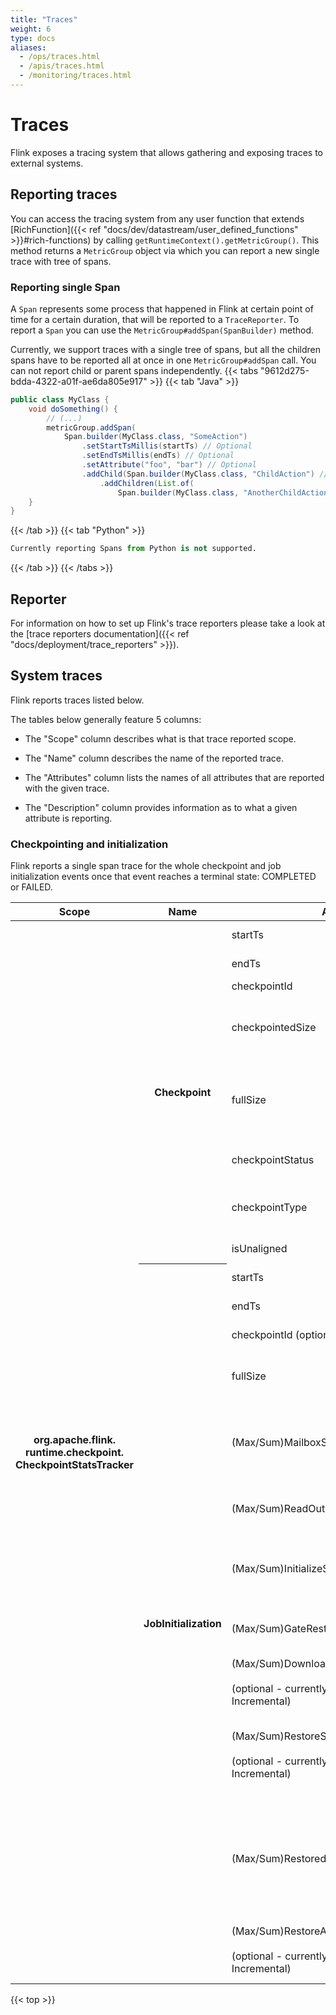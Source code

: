 ```yaml
---
title: "Traces"
weight: 6
type: docs
aliases:
  - /ops/traces.html
  - /apis/traces.html
  - /monitoring/traces.html
---
```

<!--
Licensed to the Apache Software Foundation (ASF) under one
or more contributor license agreements.  See the NOTICE file
distributed with this work for additional information
regarding copyright ownership.  The ASF licenses this file
to you under the Apache License, Version 2.0 (the
"License"); you may not use this file except in compliance
with the License.  You may obtain a copy of the License at

  http://www.apache.org/licenses/LICENSE-2.0

Unless required by applicable law or agreed to in writing,
software distributed under the License is distributed on an
"AS IS" BASIS, WITHOUT WARRANTIES OR CONDITIONS OF ANY
KIND, either express or implied.  See the License for the
specific language governing permissions and limitations
under the License.
-->

# Traces

Flink exposes a tracing system that allows gathering and exposing traces to external systems.

## Reporting traces

You can access the tracing system from any user function that extends [RichFunction]({{< ref "docs/dev/datastream/user_defined_functions" >}}#rich-functions) by calling `getRuntimeContext().getMetricGroup()`.
This method returns a `MetricGroup` object via which you can report a new single trace with tree of spans.

### Reporting single Span


A `Span` represents some process that happened in Flink at certain point of time for a certain duration, that will be reported to a `TraceReporter`.
To report a `Span` you can use the `MetricGroup#addSpan(SpanBuilder)` method.

Currently, we support traces with a single tree of spans, but all the children spans have to be reported all at once in one `MetricGroup#addSpan` call.
You can not report child or parent spans independently.
{{< tabs "9612d275-bdda-4322-a01f-ae6da805e917" >}}
{{< tab "Java" >}}
```java
public class MyClass {
    void doSomething() {
        // (...)
        metricGroup.addSpan(
            Span.builder(MyClass.class, "SomeAction")
                .setStartTsMillis(startTs) // Optional
                .setEndTsMillis(endTs) // Optional
                .setAttribute("foo", "bar") // Optional
                .addChild(Span.builder(MyClass.class, "ChildAction") // Optional
                    .addChildren(List.of(
                        Span.builder(MyClass.class, "AnotherChildAction")); // Optional
    }
}
```
{{< /tab >}}
{{< tab "Python" >}}
```python
Currently reporting Spans from Python is not supported.
```
{{< /tab >}}
{{< /tabs >}}

## Reporter

For information on how to set up Flink's trace reporters please take a look at the [trace reporters documentation]({{< ref "docs/deployment/trace_reporters" >}}).

## System traces

Flink reports traces listed below.

The tables below generally feature 5 columns:

* The "Scope" column describes what is that trace reported scope.

* The "Name" column describes the name of the reported trace.

* The "Attributes" column lists the names of all attributes that are reported with the given trace.

* The "Description" column provides information as to what a given attribute is reporting.

### Checkpointing and initialization

Flink reports a single span trace for the whole checkpoint and job initialization events once that event reaches a terminal state: COMPLETED or FAILED.

<table class="table table-bordered">
  <thead>
    <tr>
      <th class="text-left" style="width: 18%">Scope</th>
      <th class="text-left" style="width: 22%">Name</th>
      <th class="text-left" style="width: 20%">Attributes</th>
      <th class="text-left" style="width: 32%">Description</th>
    </tr>
  </thead>
  <tbody>
    <tr>
      <th rowspan="20">org.apache.flink.</br>runtime.checkpoint.</br>CheckpointStatsTracker</th>
      <th rowspan="8"><strong>Checkpoint</strong></th>
      <td>startTs</td>
      <td>Timestamp when the checkpoint has started.</td>
    </tr>
    <tr>
      <td>endTs</td>
      <td>Timestamp when the checkpoint has finished.</td>
    </tr>
    <tr>
      <td>checkpointId</td>
      <td>Id of the checkpoint.</td>
    </tr>
    <tr>
      <td>checkpointedSize</td>
      <td>Size in bytes of checkpointed state during this checkpoint. Might be smaller than fullSize if incremental checkpoints are used.</td>
    </tr>
    <tr>
      <td>fullSize</td>
      <td>Full size in bytes of the referenced state by this checkpoint. Might be larger than checkpointSize if incremental checkpoints are used.</td>
    </tr>
    <tr>
      <td>checkpointStatus</td>
      <td>What was the state of this checkpoint: FAILED or COMPLETED.</td>
    </tr>
    <tr>
      <td>checkpointType</td>
      <td>Type of the checkpoint. For example: "Checkpoint", "Full Checkpoint" or "Terminate Savepoint" ...</td>
    </tr>
    <tr>
      <td>isUnaligned</td>
      <td>Whether checkpoint was aligned or unaligned.</td>
    </tr>
    <tr>
      <th rowspan="12"><strong>JobInitialization</strong></th>
      <td>startTs</td>
      <td>Timestamp when the job initialization has started.</td>
    </tr>
    <tr>
      <td>endTs</td>
      <td>Timestamp when the job initialization has finished.</td>
    </tr>
    <tr>
      <td>checkpointId (optional)</td>
      <td>Id of the checkpoint that the job recovered from (if any).</td>
    </tr>
    <tr>
      <td>fullSize</td>
      <td>Full size in bytes of the referenced state by the checkpoint that was used during recovery (if any).</td>
    </tr>
    <tr>
      <td>(Max/Sum)MailboxStartDurationMs</td>
      <td>The aggregated (max and sum) across all subtasks duration between subtask being created until all classes and objects of that subtask are initialize.</td>
    </tr>
    <tr>
      <td>(Max/Sum)ReadOutputDataDurationMs</td>
      <td>The aggregated (max and sum) across all subtasks duration of reading unaligned checkpoint's output buffers.</td>
    </tr>
    <tr>
      <td>(Max/Sum)InitializeStateDurationMs</td>
      <td>The aggregated (max and sum) across all subtasks duration to initialize a state backend (including state files download time)</td>
    </tr>
    <tr>
      <td>(Max/Sum)GateRestoreDurationMs</td>
      <td>The aggregated (max and sum) across all subtasks duration of reading unaligned checkpoint's input buffers.</td>
    </tr>
    <tr>
      <td>(Max/Sum)DownloadStateDurationMs<br><br>(optional - currently only supported by RocksDB Incremental)</td>
      <td>The aggregated (max and sum) duration across all subtasks of downloading state files from the DFS.</td>
    </tr>
    <tr>
      <td>(Max/Sum)RestoreStateDurationMs<br><br>(optional - currently only supported by RocksDB Incremental)</td>
      <td>The aggregated (max and sum) duration across all subtasks of restoring the state backend from fully localized state, i.e. after all remote state was downloaded.</td>
    </tr>
    <tr>
      <td>(Max/Sum)RestoredStateSizeBytes.[location]</td>
      <td>The aggregated (max and sum) across all subtasks size of restored state by location. Possible locations are defined in Enum StateObjectSizeStatsCollector as 
        LOCAL_MEMORY,
        LOCAL_DISK,
        REMOTE,
        UNKNOWN.</td>
    </tr>
    <tr>
      <td>(Max/Sum)RestoreAsyncCompactionDurationMs<br><br>(optional - currently only supported by RocksDB Incremental)</td>
      <td>The aggregated (max and sum) duration across all subtasks for async compaction after incremental restore.</td>
    </tr>
  </tbody>
</table>

{{< top >}}
